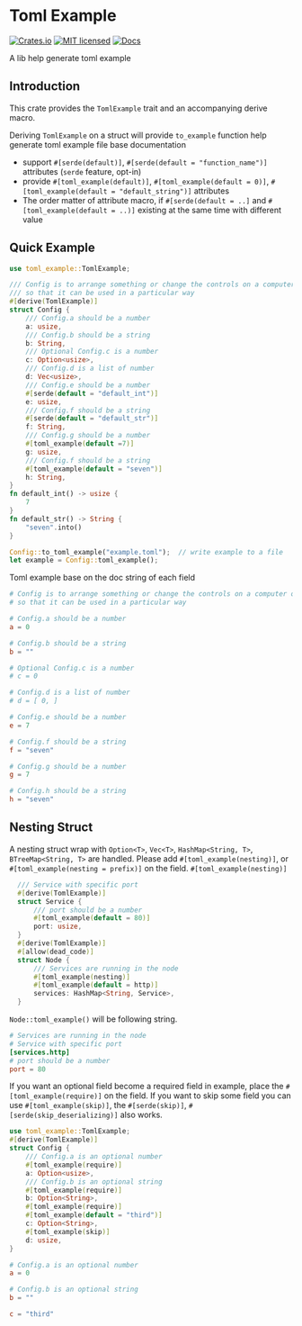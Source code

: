 # Toml Example
[![Crates.io][crates-badge]][crate-url]
[![MIT licensed][mit-badge]][mit-url]
[![Docs][doc-badge]][doc-url]

A lib help generate toml example

## Introduction
This crate provides the `TomlExample` trait and an accompanying derive macro.

Deriving `TomlExample` on a struct will provide `to_example` function help generate toml example file base documentation
- support `#[serde(default)]`, `#[serde(default = "function_name")]` attributes (`serde` feature, opt-in)
- provide `#[toml_example(default)]`, `#[toml_example(default = 0)]`, `#[toml_example(default = "default_string")]` attributes
- The order matter of attribute macro, if `#[serde(default = ..]` and `#[toml_example(default = ..)]` existing at the same time with different value

## Quick Example
```rust 
use toml_example::TomlExample;

/// Config is to arrange something or change the controls on a computer or other device
/// so that it can be used in a particular way
#[derive(TomlExample)]
struct Config {
    /// Config.a should be a number
    a: usize,
    /// Config.b should be a string
    b: String,
    /// Optional Config.c is a number
    c: Option<usize>,
    /// Config.d is a list of number
    d: Vec<usize>,
    /// Config.e should be a number
    #[serde(default = "default_int")]
    e: usize,
    /// Config.f should be a string
    #[serde(default = "default_str")]
    f: String,
    /// Config.g should be a number
    #[toml_example(default =7)]
    g: usize,
    /// Config.f should be a string
    #[toml_example(default = "seven")]
    h: String,
}
fn default_int() -> usize {
    7
}
fn default_str() -> String {
    "seven".into()
}

Config::to_toml_example("example.toml");  // write example to a file
let example = Config::toml_example();
```

Toml example base on the doc string of each field
```toml
# Config is to arrange something or change the controls on a computer or other device
# so that it can be used in a particular way

# Config.a should be a number
a = 0

# Config.b should be a string
b = ""

# Optional Config.c is a number
# c = 0

# Config.d is a list of number
# d = [ 0, ]

# Config.e should be a number
e = 7

# Config.f should be a string
f = "seven"

# Config.g should be a number
g = 7

# Config.h should be a string
h = "seven"

```

## Nesting Struct
A nesting struct wrap with `Option<T>`, `Vec<T>`, `HashMap<String, T>`, `BTreeMap<String, T>` are handled.
Please add `#[toml_example(nesting)]`, or `#[toml_example(nesting = prefix)]` on the field.
`#[toml_example(nesting)]`

```rust
  /// Service with specific port
  #[derive(TomlExample)]
  struct Service {
      /// port should be a number
      #[toml_example(default = 80)]
      port: usize,
  }
  #[derive(TomlExample)]
  #[allow(dead_code)]
  struct Node {
      /// Services are running in the node
      #[toml_example(nesting)]
      #[toml_example(default = http)]
      services: HashMap<String, Service>,
  }
```
`Node::toml_example()` will be following string.
```toml
# Services are running in the node
# Service with specific port
[services.http]
# port should be a number
port = 80

```
If you want an optional field become a required field in example,
place the `#[toml_example(require)]` on the field.
If you want to skip some field you can use `#[toml_example(skip)]`,
the `#[serde(skip)]`, `#[serde(skip_deserializing)]` also works.
```rust
use toml_example::TomlExample;
#[derive(TomlExample)]
struct Config {
    /// Config.a is an optional number
    #[toml_example(require)]
    a: Option<usize>,
    /// Config.b is an optional string
    #[toml_example(require)]
    b: Option<String>,
    #[toml_example(require)]
    #[toml_example(default = "third")]
    c: Option<String>,
    #[toml_example(skip)]
    d: usize,
}
```
```toml
# Config.a is an optional number
a = 0

# Config.b is an optional string
b = ""

c = "third"

```

[crates-badge]: https://img.shields.io/crates/v/toml-example.svg
[crate-url]: https://crates.io/crates/toml-example
[mit-badge]: https://img.shields.io/badge/license-MIT-blue.svg
[mit-url]: https://github.com/yanganto/toml-example/blob/readme/LICENSE
[doc-badge]: https://img.shields.io/badge/docs-rs-orange.svg
[doc-url]: https://docs.rs/toml-example/
